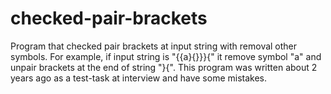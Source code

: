 # checked-pair-brackets
Program that checked pair brackets at input string with removal other symbols.
For example, if input string is "{{a}{}}}{" it remove symbol "a" and unpair brackets at the end of string "}{".
This program was written about 2 years ago as a test-task at interview and have some mistakes.